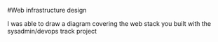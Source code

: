 #Web infrastructure design

I was able to draw a diagram covering the web stack you built with the sysadmin/devops track project
